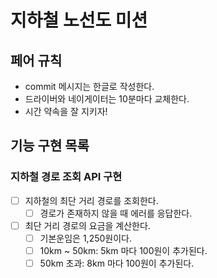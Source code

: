 # 지하철 노선도 미션

## 페어 규칙

- commit 메시지는 한글로 작성한다.
- 드라이버와 네이게이터는 10분마다 교체한다.
- 시간 약속을 잘 지키자!

## 기능 구현 목록

### 지하철 경로 조회 API 구현

- [ ] 지하철의 최단 거리 경로를 조회한다.
    - [ ] 경로가 존재하지 않을 때 에러를 응답한다.
- [ ] 최단 거리 경로의 요금을 계산한다.
  - [ ] 기본운임은 1,250원이다.
  - [ ] 10km ~ 50km: 5km 마다 100원이 추가된다.
  - [ ] 50km 초과: 8km 마다 100원이 추가된다.
